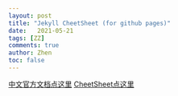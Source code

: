 ```yaml
---
layout: post
title: "Jekyll CheetSheet (for github pages)"
date:   2021-05-21
tags: [ZZ]
comments: true
author: Zhen
toc: false
---
```

[中文官方文档点这里](http://jekyllcn.com/docs/templates/)
[CheetSheet点这里](https://gist.github.com/JJediny/a466eed62cee30ad45e2)

<!--stackedit_data:
eyJoaXN0b3J5IjpbMzIyODk1OTY5LC03MjA4NjM0NDUsLTk4Mj
k2OTcxNywxMTQwMTkwMzk4LC03MjkzMjgzMTNdfQ==
-->